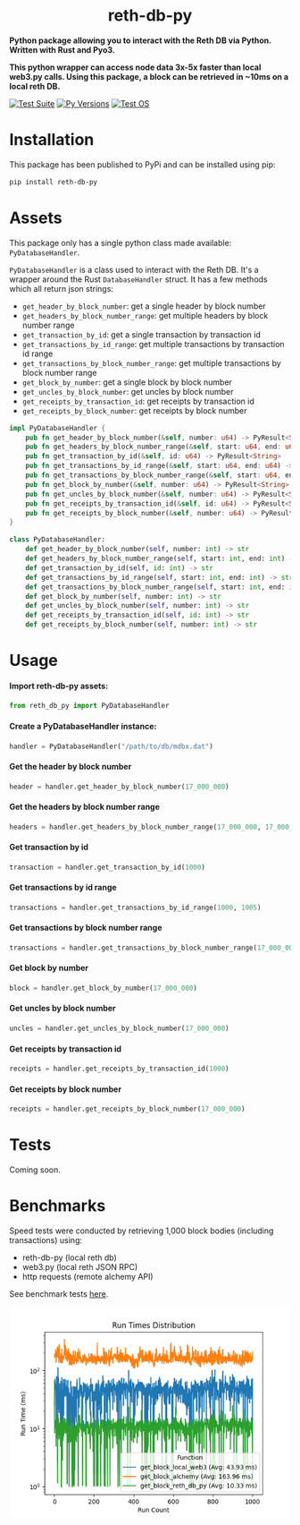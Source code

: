 # <h1 align="center">reth-db-py</h1>

**Python package allowing you to interact with the Reth DB via Python. Written with Rust and Pyo3.**

**This python wrapper can access node data 3x-5x faster than local web3.py calls.  Using this package, a
block can be retrieved in ~10ms on a local reth DB.**

[![Test Suite](https://github.com/gibz104/reth-db-py/actions/workflows/CI.yml/badge.svg)](https://github.com/gibz104/reth-db-py/actions/workflows/CI.yml)
[![Py Versions](https://img.shields.io/badge/python-3.7_|_3.8_|_3.9_|_3.10-blue.svg)](https://www.python.org/downloads/)
[![Test OS](https://img.shields.io/badge/tested_on-ubuntu_|_mac_os-blue.svg)](https://github.com/gibz104/google-sheets-writer/actions/workflows/tests.yaml)

# Installation
This package has been published to PyPi and can be installed using pip:
```bash
pip install reth-db-py
````



# Assets
This package only has a single python class made available: `PyDatabaseHandler`.  

`PyDatabaseHandler` is a class used to interact with the Reth DB.  It's a wrapper around the Rust `DatabaseHandler` struct.
It has a few methods which all return json strings:
* `get_header_by_block_number`: get a single header by block number
* `get_headers_by_block_number_range`: get multiple headers by block number range
* `get_transaction_by_id`: get a single transaction by transaction id
* `get_transactions_by_id_range`: get multiple transactions by transaction id range
* `get_transactions_by_block_number_range`: get multiple transactions by block number range
* `get_block_by_number`: get a single block by block number
* `get_uncles_by_block_number`: get uncles by block number
* `get_receipts_by_transaction_id`: get receipts by transaction id
* `get_receipts_by_block_number`: get receipts by block number

```rust
impl PyDatabaseHandler {
    pub fn get_header_by_block_number(&self, number: u64) -> PyResult<String>
    pub fn get_headers_by_block_number_range(&self, start: u64, end: u64) -> PyResult<String>
    pub fn get_transaction_by_id(&self, id: u64) -> PyResult<String>
    pub fn get_transactions_by_id_range(&self, start: u64, end: u64) -> PyResult<String>
    pub fn get_transactions_by_block_number_range(&self, start: u64, end: u64) -> PyResult<String>
    pub fn get_block_by_number(&self, number: u64) -> PyResult<String>
    pub fn get_uncles_by_block_number(&self, number: u64) -> PyResult<String>
    pub fn get_receipts_by_transaction_id(&self, id: u64) -> PyResult<String>
    pub fn get_receipts_by_block_number(&self, number: u64) -> PyResult<String>
}
```

```python
class PyDatabaseHandler:
    def get_header_by_block_number(self, number: int) -> str
    def get_headers_by_block_number_range(self, start: int, end: int) -> str
    def get_transaction_by_id(self, id: int) -> str
    def get_transactions_by_id_range(self, start: int, end: int) -> str
    def get_transactions_by_block_number_range(self, start: int, end: int) -> str
    def get_block_by_number(self, number: int) -> str
    def get_uncles_by_block_number(self, number: int) -> str
    def get_receipts_by_transaction_id(self, id: int) -> str
    def get_receipts_by_block_number(self, number: int) -> str
```




# Usage
#### Import reth-db-py assets:
```python
from reth_db_py import PyDatabaseHandler
```

#### Create a PyDatabaseHandler instance:
```python
handler = PyDatabaseHandler("/path/to/db/mdbx.dat")
```

#### Get the header by block number
```python
header = handler.get_header_by_block_number(17_000_000)
```

#### Get the headers by block number range
```python
headers = handler.get_headers_by_block_number_range(17_000_000, 17_000_005)
```

#### Get transaction by id
```python
transaction = handler.get_transaction_by_id(1000)
```

#### Get transactions by id range
```python
transactions = handler.get_transactions_by_id_range(1000, 1005)
```

#### Get transactions by block number range
```python
transactions = handler.get_transactions_by_block_number_range(17_000_000, 17_000_005)
```

#### Get block by number
```python
block = handler.get_block_by_number(17_000_000)
```

#### Get uncles by block number
```python
uncles = handler.get_uncles_by_block_number(17_000_000)
```

#### Get receipts by transaction id
```python
receipts = handler.get_receipts_by_transaction_id(1000)
```

#### Get receipts by block number
```python
receipts = handler.get_receipts_by_block_number(17_000_000)
```

# Tests
Coming soon.


# Benchmarks
Speed tests were conducted by retrieving 1,000 block bodies (including transactions)
using: 
* reth-db-py (local reth db)
* web3.py (local reth JSON RPC)
* http requests (remote alchemy API)

See benchmark tests [here](examples/benchmarks.py).

![benchmarks](examples/assets/benchmarks.png)

